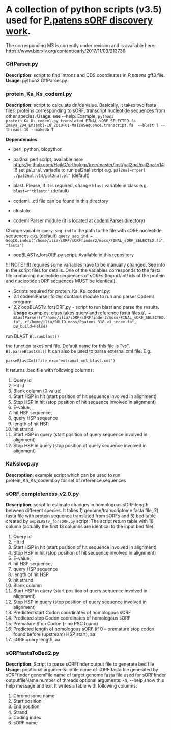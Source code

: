 # A collection of python scripts (v3.5) used for [P.patens sORF discovery work](https://www.biorxiv.org/content/early/2017/11/03/213736). 
The corresponding MS is currently under revision and is available here: https://www.biorxiv.org/content/early/2017/11/03/213736
### GffParser.py 
__Description__: script to find introns and CDS coordinates in _P.patens_ gff3 file.
__Usage__: python3 GffParser.py

### protein_Ka_Ks_codeml.py
__Description__: script to calculate dn/ds value. Basically, it takes two fasta files: proteins corresponding to sORF, transcript nucleotide sequences from other species. Usage: see  --help. Example:  `python3 protein_Ka_Ks_codeml.py translated_FINAL_sORF_SELECTED.fa Zmays_284_Ensembl-18_2010-01-MaizeSequence.transcript.fa  --blast T --threads 10 --makedb T`

__Dependencies__:

  * perl, python, biopython
  * pal2nal perl script, available here https://github.com/HajkD/orthologr/tree/master/inst/pal2nal/pal2nal.v14.
    !!! set `pal2nal` variable to run pal2nal script e.g. `pal2nal=r"perl ./pal2nal.v14/pal2nal.pl"` (default)

  * blast. Please, if it is required, change `blast` variable in class e.g.  `blast=r"tblastn"` (default)
  * codeml. .ctl file can be found in this directory
  * clustalo
  * codeml Parser module (it is located at [codemlParser directory](https://github.com/Kirovez/Scripts_sORFs_MS/tree/master/codemlParser))

   Change variable `query_seq_ind` to the path to the file with sORF nucleotide sequences
   e.g. (default) `query_seq_ind = SeqIO.index("/home/ilia/sORF/sORFfinder2/moss/FINAL_sORF_SELECTED.fa", "fasta")`

  * oopBLASTv_forsORF.py script. Available in this repository

   !!! NOTE !!!It requires some variables have to be manually changed. See info in the script files for details.  One of the variables corresponds to the fasta file containing nucleotide sequences of sORFs 
   (Important! ids of the protein and nucleotide sORF sequences MUST be identical). 	

  * Scripts required for protein_Ka_Ks_codeml.py:
   * 2.1 codemlParser folder contains module to run and parser Codeml program
   * 2.2 oopBLASTv_forsORF.py - script to run blast and parse the results.
__Usage__ 
examples:
class takes query and reference fasta files
`Bl = BlastParser(r"/home/ilia/sORF/sORFfinder2/moss/FINAL_sORF_SELECTED.fa", r"/home/ilia/SOLID_moss/Ppatens_318_v3_index.fa", DB_build=False)`

run BLAST
`Bl.runblast()`

the function takes xml file. Default name for this file is "<query file name>_vs_<hit file name>". 
`Bl.parseBlastXml()` 
It can also be used to parse external xml file. E.g. 

`parseBlastXml(file_exo="extranal_xml_blast.xml")`
 
It returns .bed file with following columns:
1. Query id
2. Hit id
3. Blank column (0 value)
4. Start HSP in hit (start position of hit sequence involved in alignment)
5. Stop HSP in hit (stop position of hit sequence involved in alignment)
6. E-value,  
7. hit HSP sequence, 
8. query HSP sequence
9. length of hit HSP
10. hit strand
11. Start HSP in query (start position of query sequence involved in alignment)
12. Stop HSP in query (stop position of query  sequence involved in alignment)

### KaKsloop.py
__Descroption__: example script which can be used to run protein_Ka_Ks_codeml.py for set of reference sequences
### sORF_completeness_v2.0.py 
__Description__: script to estimate changes in homologous sORF length between different species. It takes 1) genome/transcriptome fasta file, 2) fasta file with protein sequence
translated from sORFs and 3) bed table created by `oopBLASTv_forsORF.py` script. 
The script
return table with 18 column (actually the first 13 columns are identical to the input bed file):
1. Query id
2. Hit id
3. Start HSP in hit (start position of hit sequence involved in alignment)
4. Stop HSP in hit (stop position of hit sequence involved in alignment)
6. E-value,  
7. hit HSP sequence, 
8. query HSP sequence
9. length of hit HSP
10. hit strand
11. Blank column
12. Start HSP in query (start position of query sequence involved in alignment)
13. Stop HSP in query (stop position of query  sequence involved in alignment)
 14. Predicted start Codon coordinates of homologous sORF
 15. Predicted stop Codon coordinates of homologous sORF 
 16. Premature Stop Codon (- no PSC found)
 17. Predicted length  of homologous sORF (if 0 – premature stop codon found before (upstream) HSP start), aa
 18. sORF query length, aa
### sORFfastaToBed2.py 
__Description__: Script to parse sORFfinder output file to generate bed file
__Usage__:
positional arguments:
	  infile          name of sORF fasta file generated by sORFfinder
	  genomFile       name of target genome fasta file used for sORFfinder
	  outputfileName  number of threads
	optional arguments:
	  -h, --help      show this help message and exit
It writes a table with following columns:
1.	Chromosome name
2.	Start position
3.	End position
4.	Strand
5.	Coding index
6.	sORF name

